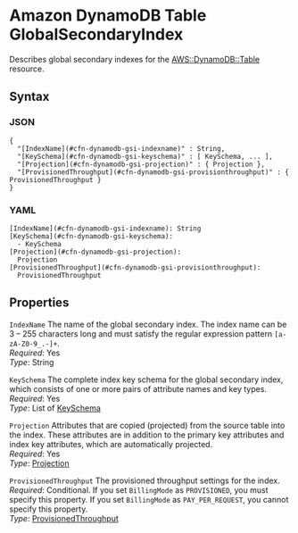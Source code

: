 # Amazon DynamoDB Table GlobalSecondaryIndex<a name="aws-properties-dynamodb-gsi"></a>

Describes global secondary indexes for the [AWS::DynamoDB::Table](aws-resource-dynamodb-table.md) resource\.

## Syntax<a name="w2922ab1c21c10c93c14c27b5"></a>

### JSON<a name="aws-properties-dynamodb-gsi-syntax.json"></a>

```
{
  "[IndexName](#cfn-dynamodb-gsi-indexname)" : String,
  "[KeySchema](#cfn-dynamodb-gsi-keyschema)" : [ KeySchema, ... ],
  "[Projection](#cfn-dynamodb-gsi-projection)" : { Projection },
  "[ProvisionedThroughput](#cfn-dynamodb-gsi-provisionthroughput)" : { ProvisionedThroughput }
}
```

### YAML<a name="aws-properties-dynamodb-gsi-syntax.yaml"></a>

```
[IndexName](#cfn-dynamodb-gsi-indexname): String
[KeySchema](#cfn-dynamodb-gsi-keyschema):
  - KeySchema
[Projection](#cfn-dynamodb-gsi-projection):
  Projection
[ProvisionedThroughput](#cfn-dynamodb-gsi-provisionthroughput):
  ProvisionedThroughput
```

## Properties<a name="w2922ab1c21c10c93c14c27b7"></a>

`IndexName`  <a name="cfn-dynamodb-gsi-indexname"></a>
The name of the global secondary index\. The index name can be 3 – 255 characters long and must satisfy the regular expression pattern `[a-zA-Z0-9_.-]+`\.  
*Required*: Yes  
*Type*: String

`KeySchema`  <a name="cfn-dynamodb-gsi-keyschema"></a>
The complete index key schema for the global secondary index, which consists of one or more pairs of attribute names and key types\.  
*Required*: Yes  
*Type*: List of [KeySchema](aws-properties-dynamodb-keyschema.md)

`Projection`  <a name="cfn-dynamodb-gsi-projection"></a>
Attributes that are copied \(projected\) from the source table into the index\. These attributes are in addition to the primary key attributes and index key attributes, which are automatically projected\.  
*Required*: Yes  
*Type*: [Projection](aws-properties-dynamodb-projectionobject.md)

`ProvisionedThroughput`  <a name="cfn-dynamodb-gsi-provisionthroughput"></a>
The provisioned throughput settings for the index\.  
*Required*: Conditional\. If you set `BillingMode` as `PROVISIONED`, you must specify this property\. If you set `BillingMode` as `PAY_PER_REQUEST`, you cannot specify this property\.  
*Type*: [ProvisionedThroughput](aws-properties-dynamodb-provisionedthroughput.md)